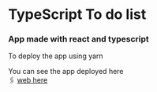 # TypeScript To do list

### App made with react and typescript 
<div>
To deploy the app using yarn

You can see the app deployed here <br>
🖇 [web here](https://to-do-list-zvdy.netlify.app/)
